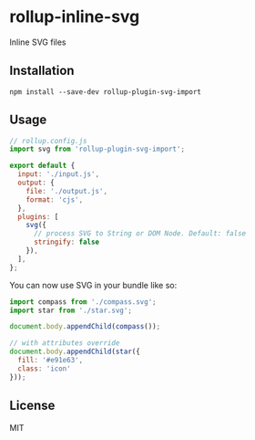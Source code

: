 # rollup-inline-svg

Inline SVG files

## Installation

```shell script
npm install --save-dev rollup-plugin-svg-import
```

## Usage

```javascript
// rollup.config.js
import svg from 'rollup-plugin-svg-import';

export default {
  input: './input.js',
  output: {
    file: './output.js',
    format: 'cjs',
  },
  plugins: [
    svg({
      // process SVG to String or DOM Node. Default: false
      stringify: false
    }),
  ],
};
```

You can now use SVG in your bundle like so:

```javascript
import compass from './compass.svg';
import star from './star.svg';

document.body.appendChild(compass());

// with attributes override
document.body.appendChild(star({
  fill: '#e91e63',
  class: 'icon'
}));
```

## License

MIT